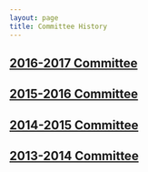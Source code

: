 ```yaml
---
layout: page
title: Committee History
---
```

## [2016-2017 Committee](index.html)

## [2015-2016 Committee](2015-2016-Committee.html)

## [2014-2015 Committee](2014-2015-Committee.html)

## [2013-2014 Committee](2013-2014-Committee.html)
